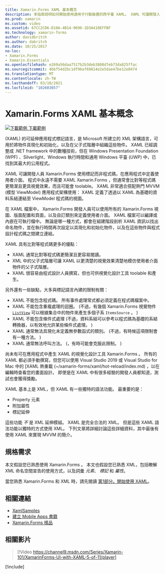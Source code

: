 ```yaml
---
title: Xamarin.Forms XAML 基本概念
description: 本指南說明如何開始使用適用于行動裝置的跨平臺 XAML。 XAML 可讓開發人員 Xamarin.Forms 使用標記而非程式碼，在應用程式中定義使用者介面。
ms.prod: xamarin
ms.custom: video
ms.assetid: 67CC2CD6-D10A-4B14-9696-1D3A410EFFBF
ms.technology: xamarin-forms
author: davidbritch
ms.author: dabritch
ms.date: 10/25/2017
no-loc:
- Xamarin.Forms
- Xamarin.Essentials
ms.openlocfilehash: e269a56daa7517b2b3deb3808d7eb73da825ffac
ms.sourcegitcommit: 4bbf54d2bc1df96af69814e2e5dae47be12e0474
ms.translationtype: MT
ms.contentlocale: zh-TW
ms.lasthandoff: 03/10/2021
ms.locfileid: "102603057"
---
```

# <a name="xamarinforms-xaml-basics"></a>Xamarin.Forms XAML 基本概念

[![下載範例](~/media/shared/download.png) 下載範例](/samples/xamarin/xamarin-forms-samples/xamlsamples)

 (XAML) 的可延伸應用程式標記語言，是 Microsoft 所建立的 XML 架構語言，可用於將物件具現化和初始化，以及在父子式階層中組織這些物件。 XAML 已經調整成 .NET framework 中的數種技術，但在 Windows Presentation Foundation (WPF) 、Silverlight、Windows 執行時間和通用 Windows 平臺 (UWP) 中，已找到其最大的公用程式。

XAML 可讓開發人員 Xamarin.Forms 使用標記而非程式碼，在應用程式中定義使用者介面。 程式中永遠不需要 XAML Xamarin.Forms ，但通常會比對等程式碼更簡潔且更具視覺效果，而且可能會 toolable。 XAML 非常適合搭配熱門 MVVM (模型 ViewModel) 應用程式架構使用： XAML 定義了透過以 XAML 為基礎的資料系結連結至 ViewModel 程式碼的視圖。

在 XAML 檔案中， Xamarin.Forms 開發人員可以使用所有的 Xamarin.Forms 視圖、版面配置和頁面，以及自訂類別來定義使用者介面。 XAML 檔案可以編譯或內嵌在可執行檔中。 無論是哪一種方式，都會在組建階段剖析 XAML 資訊以找出命名物件，並在執行時間再次設定以具現化和初始化物件，以及在這些物件與程式設計程式碼之間建立連結。

XAML 具有比對等程式碼更多的優點：

- XAML 通常比對等程式碼更簡潔且更容易閱讀。
- XML 中的父子式階層可讓 XAML 以更清楚的視覺效果清楚地模仿使用者介面物件的父子式階層。
- XAML 很容易由程式設計人員撰寫，但也可供視覺化設計工具 toolable 和產生。

另外還有一些缺點，大多與標記語言內建的限制有關：

- XAML 不能包含程式碼。 所有事件處理常式都必須定義在程式碼檔案中。
- XAML 不能包含重複處理的迴圈。  (不過，有幾個 Xamarin.Forms 視覺物件  [`ListView`](xref:Xamarin.Forms.ListView) 可以根據集合中的物件來產生多個子系 `ItemsSource` 。 ) 
- XAML 不能包含條件式處理 (不過，資料系結可以參考以程式碼為基礎的系結轉換器，以有效地允許某些條件式處理。 ) 
- XAML 通常無法具現化未定義無參數函式的類別。  (不過，有時候這項限制會有一種方法。 ) 
- XAML 通常無法呼叫方法。  (，有時可能會克服此限制。 ) 

尚未有可在應用程式中產生 XAML 的視覺化設計工具 Xamarin.Forms 。 所有的 XAML 都必須手動撰寫，但您可以使用 Visual Studio 2019 或 Visual Studio for Mac 中的 [XAML 熱重載 (~/xamarin-forms/xaml/hot-reload/index.md) ，以在編輯時查看您的畫面設計。 即使是在 XAML 中有很多經驗的開發人員都知道，測試也會獲得獎勵。

XAML 基本上是 XML，但 XAML 有一些獨特的語法功能。 最重要的是：

- Property 元素
- 附加屬性
- 標記延伸

這些功能 *不* 是 XML 延伸模組。 XAML 是完全合法的 XML。 但是這些 XAML 語法功能以獨特的方式使用 XML。 下列文章將詳細討論這些詳細資料，其中最後有使用 XAML 來實現 MVVM 的簡介。

## <a name="requirements"></a>規格需求

本文假設您已熟悉使用 Xamarin.Forms 。 本文也假設您已熟悉 XML，包括瞭解 XML 命名空間宣告的使用方式，以及詞彙 *元素*、 *標記* 和 *屬性*。

當您熟悉 Xamarin.Forms 和 XML 時，請先閱讀 [第1部分。開始使用 XAML](~/xamarin-forms/xaml/xaml-basics/get-started-with-xaml.md)。

## <a name="related-links"></a>相關連結

- [XamlSamples](/samples/xamarin/xamarin-forms-samples/xamlsamples)
- [建立 Mobile Apps 書籍](~/xamarin-forms/creating-mobile-apps-xamarin-forms/index.md)
- [Xamarin.Forms 樣品](/samples/browse/?products=xamarin&term=Xamarin.Forms)

## <a name="related-video"></a>相關影片

> [!Video https://channel9.msdn.com/Series/Xamarin-101/XamarinForms-UI-with-XAML-5-of-11/player]

[!include[](~/essentials/includes/xamarin-show-essentials.md)]